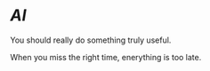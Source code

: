 # *AI*

You should really do something truly useful.

When you miss the right time, enerything is too late.